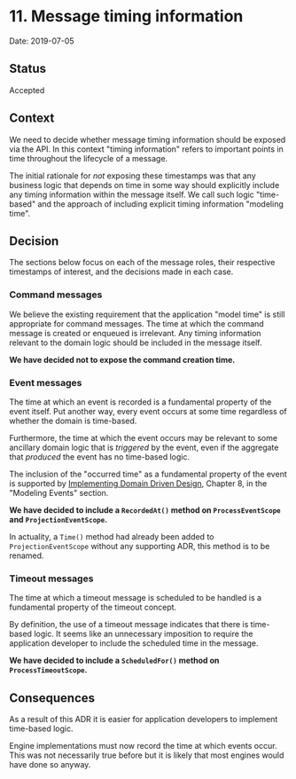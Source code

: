 # 11. Message timing information

Date: 2019-07-05

## Status

Accepted

## Context

We need to decide whether message timing information should be exposed via the
API. In this context "timing information" refers to important points in time
throughout the lifecycle of a message.

The initial rationale for _not_ exposing these timestamps was that any business
logic that depends on time in some way should explicitly include any timing
information within the message itself. We call such logic "time-based" and the
approach of including explicit timing information "modeling time".

## Decision

The sections below focus on each of the message roles, their respective
timestamps of interest, and the decisions made in each case.

### Command messages

We believe the existing requirement that the application "model time" is still
appropriate for command messages. The time at which the command message is
created or enqueued is irrelevant. Any timing information relevant to the domain
logic should be included in the message itself.

**We have decided not to expose the command creation time.**

### Event messages

The time at which an event is recorded is a fundamental property of the event
itself. Put another way, every event occurs at some time regardless of whether
the domain is time-based.

Furthermore, the time at which the event occurs may be relevant to some
ancillary domain logic that is _triggered_ by the event, even if the aggregate
that _produced_ the event has no time-based logic.

The inclusion of the "occurred time" as a fundamental property of the event is
supported by [Implementing Domain Driven
Design](https://www.amazon.com/Implementing-Domain-Driven-Design-Vaughn-Vernon/dp/0321834577),
Chapter 8, in the "Modeling Events" section.

**We have decided to include a `RecordedAt()` method on `ProcessEventScope` and `ProjectionEventScope`.**

In actuality, a `Time()` method had already been added to `ProjectionEventScope`
without any supporting ADR, this method is to be renamed.

### Timeout messages

The time at which a timeout message is scheduled to be handled is a fundamental
property of the timeout concept.

By definition, the use of a timeout message indicates that there is time-based
logic. It seems like an unnecessary imposition to require the application
developer to include the scheduled time in the message.

**We have decided to include a `ScheduledFor()` method on `ProcessTimeoutScope`.**

## Consequences

As a result of this ADR it is easier for application developers to implement
time-based logic.

Engine implementations must now record the time at which events occur. This was
not necessarily true before but it is likely that most engines would have done
so anyway.
